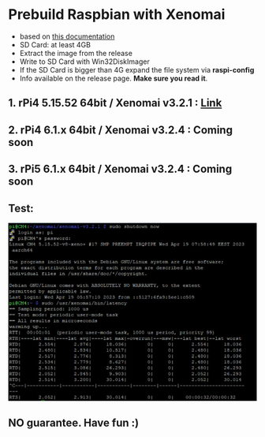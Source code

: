 # Prebuild Raspbian with Xenomai
- based on [this documentation](https://george117.github.io/rPi_Xenomai/)
- SD Card: at least 4GB
- Extract the image from the release
- Write to SD Card with Win32DiskImager
- If the SD Card is bigger than 4G expand the file system via **raspi-config**
- Info available on the release page. **Make sure you read it**.

## 1. rPi4 5.15.52 64bit / Xenomai v3.2.1 : [Link](https://github.com/George117/rPi_Xenomai_Images/releases/tag/rPi4_5.15.52_64bit)
## 2. rPi4 6.1.x 64bit / Xenomai v3.2.4 : Coming soon
## 3. rPi5 6.1.x 64bit / Xenomai v3.2.4 : Coming soon
## Test:
![image](https://github.com/George117/rPi_Xenomai/blob/main/docs/assets/images/3/latency_test.png)




## NO guarantee. Have fun :)
